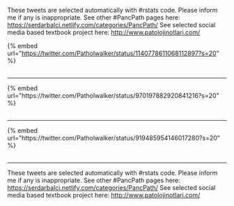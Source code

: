 

These tweets are selected automatically with #rstats code. Please inform me if any is inappropriate.
See other #PancPath pages here: https://serdarbalci.netlify.com/categories/PancPath/ 
See selected social media based textbook project here: http://www.patolojinotlari.com/

{% embed url="https://twitter.com/Patholwalker/status/1140778611068112897?s=20" %}<br>
<br>
<hr>
{% embed url="https://twitter.com/Patholwalker/status/970197882920841216?s=20" %}<br>
<br>
<hr>
{% embed url="https://twitter.com/Patholwalker/status/919485954146017280?s=20" %}<br>
<br>
<hr>


These tweets are selected automatically with #rstats code. Please inform me if any is inappropriate.
See other #PancPath pages here: https://serdarbalci.netlify.com/categories/PancPath/ 
See selected social media based textbook project here: http://www.patolojinotlari.com/
